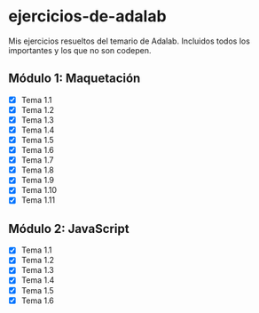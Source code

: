 # ejercicios-de-adalab

Mis ejercicios resueltos del temario de Adalab. Incluidos todos los importantes y los que no son codepen.

## Módulo 1: Maquetación

- [x] Tema 1.1
- [x] Tema 1.2
- [x] Tema 1.3
- [x] Tema 1.4
- [x] Tema 1.5
- [x] Tema 1.6
- [x] Tema 1.7
- [x] Tema 1.8
- [x] Tema 1.9
- [x] Tema 1.10
- [x] Tema 1.11

## Módulo 2: JavaScript

- [x] Tema 1.1
- [x] Tema 1.2
- [x] Tema 1.3
- [x] Tema 1.4
- [x] Tema 1.5
- [x] Tema 1.6
